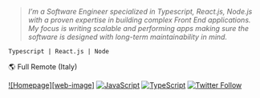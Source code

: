 



 > *I’m a Software Engineer specialized in Typescript, React.js, Node.js with a proven expertise in building complex Front End applications.
  My focus is writing scalable and performing apps making sure the software is designed with long-term maintainability in mind.*
  
  ```Typescript | React.js | Node```

🌎 Full Remote (Italy)


[![Homepage][web-image]](https://nrdlab.com/)
[![JavaScript][js-image]]()
[![TypeScript][ts-image]]()
[![Twitter Follow][twitter-image]](https://twitter.com/thenrdlab)



[js-image]: https://img.shields.io/badge/%20-JavaScript-grey?style=flat-square&logo=javascript&logoColor=f7df1e
[ts-image]: http://img.shields.io/badge/%20-TypeScript-grey?style=flat-square&logo=typescript&logoColor=007acc
[twitter-image]: https://img.shields.io/twitter/follow/thenrdlab?style=social
